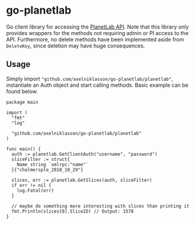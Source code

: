 # go-planetlab
Go client library for accessing the [PlanetLab API](https://www.planet-lab.org/doc/plc_api). Note that this library only provides wrappers for the methods *not* requiring admin or PI access to the API. Furthermore, no delete methods have been implemented aside from `DeleteKey`, since deletion may have huge consequences.

## Usage
Simply import `"github.com/axelniklasson/go-planetlab/planetlab"`, instantiate an Auth object and start calling methods. Basic example can be found below.

```golang
package main

import (
  "fmt"
  "log"

  "github.com/axelniklasson/go-planetlab/planetlab"
)

func main() {
  auth := planetlab.GetClientAuth("username", "password")
  sliceFilter := struct{
    Name string `xmlrpc:"name"`  
  }{"chalmersple_2018_10_29"}

  slices, err := planetlab.GetSlices(auth, sliceFilter)
  if err != nil {
    log.Fatal(err)
  }

  // maybe do something more interesting with slices than printing it
  fmt.Println(slices[0].SliceID) // Output: 1578
}

```
